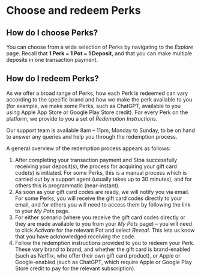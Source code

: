 # Choose and redeem Perks

## How do I choose Perks?

You can choose from a wide selection of Perks by navigating to the _Explore_ page. Recall that **1 Perk = 1 Pot = 1 Deposit**, and that you can make multiple deposits in one transaction payment.

## How do I redeem Perks?

As we offer a broad range of Perks, how each Perk is redeemed can vary according to the specific brand and how we make the perk available to you (for example, we make some Perks, such as ChatGPT, available to you using Apple App Store or Google Play Store credit). For every Perk on the platform, we provide to you a set of _Redemption Instructions_.

Our support team is available 8am – 11pm, Monday to Sunday, to be on hand to answer any queries and help you through the redemption process.

A general overview of the redemption process appears as follows:

1. After completing your transaction payment and Stoa successfully receiving your deposit(s), the process for acquiring your gift card code(s) is initiated. For some Perks, this is a manual process which is carried out by a support agent (usually takes up to 30 minutes), and for others this is programmatic (near-instant).
2. As soon as your gift card codes are ready, we will notify you via email. For some Perks, you will receive the gift card codes directly to your email, and for others you will need to access them by following the link to your _My Pots_ page.
3. For either scenario (where you receive the gift card codes directly or they are made available to you from your _My Pots_ page) – you will need to click _Activate_ for the relevant Pot and select _Reveal_. This lets us know that you have acknowledged receiving the code.
4. Follow the redemption instructions provided to you to redeem your Perk. These vary brand to brand, and whether the gift card is brand-enabled (such as Netflix, who offer their own gift card product), or Apple or Google-enabled (such as ChatGPT, which require Apple or Google Play Store credit to pay for the relevant subscription).
